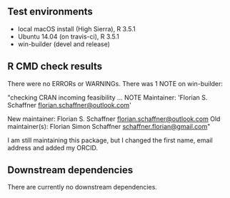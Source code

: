 ## Test environments
* local macOS install (High Sierra), R 3.5.1
* Ubuntu 14.04 (on travis-ci), R 3.5.1
* win-builder (devel and release)

## R CMD check results
There were no ERRORs or WARNINGs. There was 1 NOTE on win-builder:

"checking CRAN incoming feasibility ... NOTE
Maintainer: 'Florian S. Schaffner <florian.schaffner@outlook.com>'

New maintainer:
  Florian S. Schaffner <florian.schaffner@outlook.com>
Old maintainer(s):
  Florian Simon Schaffner <schaffner.florian@gmail.com>"

I am still maintaining this package, but I changed the first name,
email address and added my ORCID.

## Downstream dependencies
There are currently no downstream dependencies.
